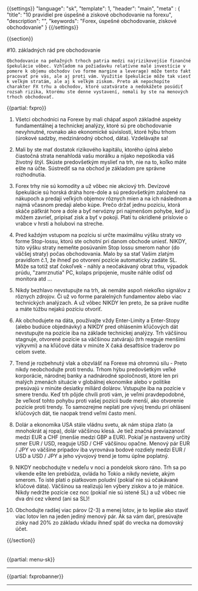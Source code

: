 {{settings}}
  "language": "sk",
  "template": 1,
  "header": "main",
  "meta" : {
    "title": "10 pravidiel pre úspešné a ziskové obchodovanie na forexu",
    "description": "",
    "keywords": "Forex, úspešné obchodovanie, ziskové obchodovanie"
  }
{{/settings}}

<div class="row">
<div class="col-md-9" role="main" markdown="1">

{{section}}



#10. základných rád pre obchodovanie

    Obchodovanie na peňažných trhoch patria medzi najrizikovejšie finančné špekulácie vôbec. Vzhľadom na požiadavku relatívne malé investície v pomere k objemu obchodov (vo forme margine a leverage) môže tento fakt pracovať pre vás, ale aj proti vám. Využitie špekulácie môže tak viesť k veľkým stratám, ale aj k veľkým ziskom. Preto ak nepochopíte charakter FX trhu a obchodov, ktoré uzatvárate a nedokážete posúdiť rozsah rizika, ktorému ste denne vystavení, nemali by ste na menových trhoch obchodovať.

{{partial: fxpro}}

1. Všetci obchodníci na Forexe by mali chápať aspoň základné aspekty fundamentálnej a technickej analýzy, ktoré sú pre obchodovanie nevyhnutné, rovnako ako ekonomické súvislosti, ktoré hýbu trhom (úrokové sadzby, medzinárodný obchod, dáta). Vzdelávajte sa!

2. Mali by ste mať dostatok rizikového kapitálu, ktorého úplná alebo čiastočná strata nenahlodá vašu morálku a nijako nepoškodia váš životný štýl. Skúste predovšetkým myslieť na trh, nie na to, koľko máte ešte na účte. Sústrediť sa na obchod je základom pre správne rozhodnutia.

3. Forex trhy nie sú komodity a už vôbec nie akciový trh. Devízové špekulácie sú horská dráha hore-dole a sú predovšetkým založené na nákupoch a predaji veľkých objemov rôznych mien a na ich následnom a najmä včasnom predaji alebo kúpe. Prečo držať jednu pozíciu, ktorá skáče päťkrát hore a dole a byť nervózny pri najmenšom pohybe, keď ju môžem zavrieť, pripísať zisk a byť v pokoji. Platí tu okrídlené príslovie o vrabce v hrsti a holubovi na streche.

4. Pred každým vstupom na pozíciu si určte maximálnu výšku straty vo forme Stop-lossu, ktorú ste ochotní pri danom obchode uniesť. NIKDY, túto výšku straty nemeňte posúvaním Stop lossu smerom nahor (do väčšej straty) počas obchodovania. Malo by sa stať Vašim zlatým pravidlom č.1, že ihneď po otvorení pozície automaticky zadáte SL. Môže sa totiž stať čokoľvek - náhly a neočakávaný obrat trhu, výpadok prúdu, "zamrznutia" PC, kolaps pripojenie, musíte náhle odísť od monitora atd ...

5. Nikdy bezhlavo nevstupujte na trh, ak nemáte aspoň niekoľko signálov z rôznych zdrojov. Či už vo forme paralelných fundamentov alebo viac technických analýzach. A už vôbec NIKDY len preto, že sa práve nudíte a máte túžbu nejakú pozíciu otvoriť.

6. Ak obchodujete na dáta, používajte vždy Enter-Limity a Enter-Stopy (alebo budúce objednávky) a NIKDY pred ohlásením kľúčových dát nevstupujte na pozície iba na základe technickej analýzy. Trh väčšinou stagnuje, otvorené pozície sa väčšinou zatvárajú (trh reaguje menšími výkyvmi) a na kľúčové dáta v minúte X čaká desaťtisíce traderov po celom svete.

7. Trend je rozbehnutý vlak a obzvlášť na Forexe má ohromnú silu - Preto nikdy neobchodujte proti trendu. Trhom hýbu predovšetkým veľké korporácie, národnej banky a nadnárodné spoločnosti, ktoré len pri malých zmenách situácie v globálnej ekonomike alebo v politike presúvajú v minúte desiatky miliárd dolárov. Vstupujte iba na pozície v smere trendu. Keď trh pôjde chvíli proti vám, je veľmi pravdepodobné, že veľkosť tohto pohybu proti vašej pozícii bude menší, ako otvorenie pozície proti trendy. To samozrejme neplatí pre vývoj trendu pri ohlásení kľúčových dát, tie naopak trend veľmi často mení.

8. Dolár a ekonomika USA stále vládnu svetu, ak nám stúpa zlato (a mnohokrát aj ropa), dolár väčšinou klesá. Je tiež značná previazanosť medzi EUR a CHF (menšie medzi GBP a EUR). Pokiaľ je nastavený určitý smer EUR / USD, reaguje USD / CHF väčšinou opačne. Menový pár EUR / JPY vo väčšine prípadov iba vyrovnáva bodové rozdiely medzi EUR / USD a USD / JPY a jeho vývojový trend je tomu úplne poplatný.

9. NIKDY neobchodujte v nedeľu v noci a pondelok skoro ráno. Trh sa po víkende ešte len prebúdza, ovláda ho Tokio a nikdy neviete, akým smerom. To isté platí o piatkovom poludní (pokiaľ nie sú očakávané kľúčové dáta). Väčšinou sa realizujú len výbery ziskov a to je mätúce. Nikdy nedržte pozície cez noc (pokiaľ nie sú istené SL) a už vôbec nie dva dni cez víkend (ani sa SL)!

10. Obchodujte radšej viac párov (2-3) a menej lotov, je to lepšie ako staviť viac lotov len na jeden jediný menový pár. Ak sa vám darí, presúvajte zisky nad 20% zo základu vkladu ihneď späť do vrecka na domovský účet.




{{/section}}
</div>
<div class="col-md-3" markdown="1">
<div class="well" markdown="1" style="margin-top: 2.5em">

{{partial: menu-sk}}

</div>


- - -

{{partial: fxprobanner}}

- - -


</div>
</div>
